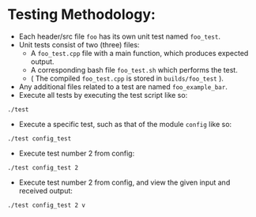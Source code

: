 # Testing Methodology:
- Each header/src file `foo` has its own unit test named `foo_test`.
- Unit tests consist of two (three) files:
    - A `foo_test.cpp` file with a main function, which produces expected output.
    - A corresponding bash file `foo_test.sh` which performs the test.
    - ( The compiled `foo_test.cpp` is stored in `builds/foo_test` ).
- Any additional files related to a test are named `foo_example_bar`.
- Execute all tests by executing the test script like so:
```
./test
```
- Execute a specific test, such as that of the module `config` like so:
```
./test config_test
```
- Execute test number 2 from config:
```
./test config_test 2
```
- Execute test number 2 from config, and view the given input and received output:
```
./test config_test 2 v
```

